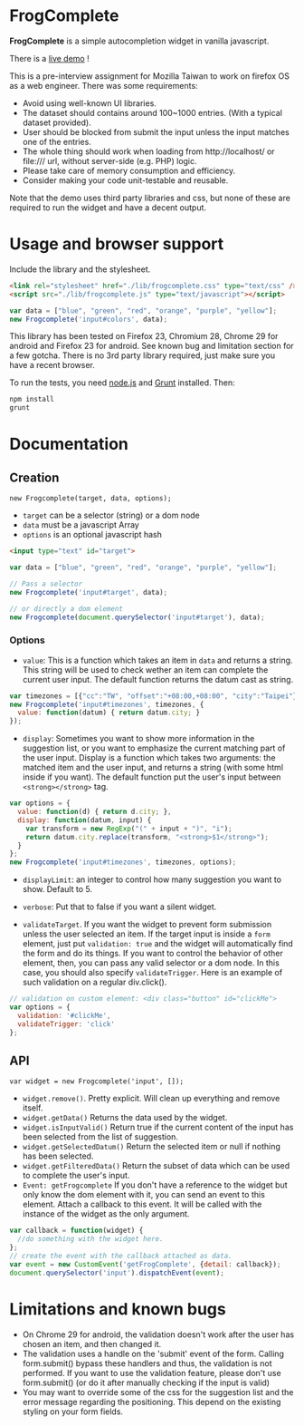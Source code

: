 # FrogComplete
**FrogComplete** is a simple autocompletion widget in vanilla javascript.

There is a [live demo](http://geekingfrog.com/frogComplete/demo/demo.html) !

This is a pre-interview assignment for Mozilla Taiwan to work on firefox OS as a web engineer. There was some requirements:
* Avoid using well-known UI libraries. 
* The dataset should contains around 100~1000 entries. (With a typical dataset provided).
* User should be blocked from submit the input unless the input matches one of the entries. 
* The whole thing should work when loading from http://localhost/ or 
file:/// url, without server-side (e.g. PHP) logic. 
* Please take care of memory consumption and efficiency. 
* Consider making your code unit-testable and reusable. 

Note that the demo uses third party libraries and css, but none of these are required to run the widget and have a decent output.

# Usage and browser support
Include the library and the stylesheet.
```html
<link rel="stylesheet" href="./lib/frogcomplete.css" type="text/css" />
<script src="./lib/frogcomplete.js" type="text/javascript"></script>
```

```javascript
var data = ["blue", "green", "red", "orange", "purple", "yellow"];
new Frogcomplete('input#colors', data);
```

This library has been tested on Firefox 23, Chromium 28, Chrome 29 for android and Firefox 23 for android. See known bug and limitation section for a few gotcha.
There is no 3rd party library required, just make sure you have a recent browser.

To run the tests, you need [node.js](http://http://nodejs.org/) and [Grunt](http://gruntjs.com) installed. Then:
```javascript
npm install
grunt
```

# Documentation

## Creation
`new Frogcomplete(target, data, options);`
* `target` can be a selector (string) or a dom node
* `data` must be a javascript Array
* `options` is an optional javascript hash

```html
<input type="text" id="target">
```

```javascript
var data = ["blue", "green", "red", "orange", "purple", "yellow"];

// Pass a selector
new Frogcomplete('input#target', data);

// or directly a dom element
new Frogcomplete(document.querySelector('input#target'), data);
```

### Options
* `value`: This is a function which takes an item in `data` and returns a string. This string will be used to check wether an item can complete the current user input. The default function returns the datum cast as string.
```javascript
var timezones = [{"cc":"TW", "offset":"+08:00,+08:00", "city":"Taipei"}];
new Frogcomplete('input#timezones', timezones, {
  value: function(datum) { return datum.city; }
});
```

* `display`: Sometimes you want to show more information in the suggestion list, or you want to emphasize the current matching part of the user input. Display is a function which takes two arguments: the matched item and the user input, and returns a string (with some html inside if you want). The default function put the user's input between `<strong></strong>` tag.
```javascript
var options = {
  value: function(d) { return d.city; },
  display: function(datum, input) {
    var transform = new RegExp("(" + input + ")", "i");
    return datum.city.replace(transform, "<strong>$1</strong>");
  }
};
new Frogcomplete('input#timezones', timezones, options);
```
* `displayLimit`: an integer to control how many suggestion you want to show. Default to 5.

* `verbose`: Put that to false if you want a silent widget.

* `validateTarget`. If you want the widget to prevent form submission unless the user selected an item. If the target input is inside a `form` element, just put `validation: true` and the widget will automatically find the form and do its things. If you want to control the behavior of other element, then, you can pass any valid selector or a dom node. In this case, you should also specify `validateTrigger`. Here is an example of such validation on a regular div.click().
```javascript
// validation on custom element: <div class="button" id="clickMe">
var options = {
  validation: '#clickMe',
  validateTrigger: 'click'
};
``` 

## API
`var widget = new Frogcomplete('input', []);`
* `widget.remove()`. Pretty explicit. Will clean up everything and remove itself.
* `widget.getData()` Returns the data used by the widget.
* `widget.isInputValid()` Return true if the current content of the input has been selected from the list of suggestion.
* `widget.getSelectedDatum()` Return the selected item or null if nothing has been selected.
* `widget.getFilteredData()` Return the subset of data which can be used to complete the user's input.
* `Event: getFrogcomplete` If you don't have a reference to the widget but only know the dom element with it, you can send an event to this element. Attach a callback to this event. It will be called with the instance of the widget as the only argument.

```javascript
var callback = function(widget) {
  //do something with the widget here.
};
// create the event with the callback attached as data.
var event = new CustomEvent('getFrogComplete', {detail: callback});
document.querySelector('input').dispatchEvent(event);
```

# Limitations and known bugs
* On Chrome 29 for android, the validation doesn't work after the user has chosen an item, and then changed it.
* The validation uses a handle on the 'submit' event of the form. Calling form.submit() bypass these handlers and thus, the validation is not performed. If you want to use the validation feature, please don't use form.submit() (or do it after manually checking if the input is valid)
* You may want to override some of the css for the suggestion list and the error message regarding the positioning. This depend on the existing styling on your form fields.

